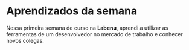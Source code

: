 # Aprendizados da semana
 Nessa primeira semana de curso na **Labenu**, aprendi a utilizar as ferramentas de um desenvolvedor no mercado de trabalho e conhecer novos colegas.